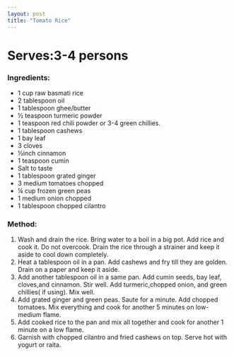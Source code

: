 ```yaml
---
layout: post
title: "Tomato Rice"
---
```




# Serves:3-4 persons

### Ingredients: 
* 1 cup raw basmati rice
* 2 tablespoon oil
* 1 tablespoon ghee/butter
* ½ teaspoon turmeric powder
* 1 teaspoon red chili powder or 3-4 green chillies.
* 1 tablespoon cashews
* 1 bay leaf
* 3 cloves
* ½inch cinnamon
* 1 teaspoon cumin 
* Salt to taste
* 1 tablespoon grated ginger
* 3 medium tomatoes chopped
* ¼ cup frozen green peas
* 1 medium onion chopped
* 1 tablespoon chopped cilantro


### Method: 
1. Wash and drain the rice. Bring water to a boil in a big pot. Add rice and cook it. Do not overcook. Drain the rice through a strainer and keep it aside to cool down completely.
2. Heat a tablespoon oil in a pan. Add cashews and fry till they are golden. Drain on a paper and keep it aside. 
3. Add another tablespoon oil in a same pan. Add cumin seeds, bay leaf, cloves,and cinnamon. Stir well. Add turmeric,chopped onion, and green chillies( if using). Mix well.
4. Add grated ginger and green peas. Saute for a minute. Add chopped tomatoes. Mix everything and cook for another 5 minutes on low-medium flame. 
5. Add cooked rice to the pan and mix all together and cook for another 1 minute on a low flame. 
6. Garnish with chopped cilantro and fried cashews on top. Serve hot with yogurt or raita.